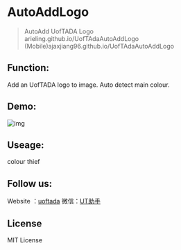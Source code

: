# AutoAddLogo

> AutoAdd UofTADA Logo  
> arieling.github.io/UofTAdaAutoAddLogo
> (Mobile)ajaxjiang96.github.io/UofTAdaAutoAddLogo

## Function:

Add an UofTADA logo to image. Auto detect main colour.

## Demo:

![img](http://g.recordit.co/Tgeu5mH6PI.gif)

## Useage:

colour thief

## Follow us:

Website ：[uoftada](http://uoftada.com/) 微信：[UT助手]()

## License

MIT License


